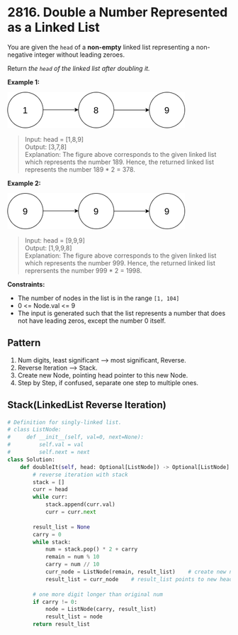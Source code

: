 # 2816. Double a Number Represented as a Linked List

You are given the `head` of a **non-empty** linked list representing a non-negative integer without leading zeroes.

Return *the `head` of the linked list after doubling it.*



**Example 1:**

![img.png](../../Images/2816-1.png)

>Input: head = [1,8,9]  
Output: [3,7,8]  
Explanation: The figure above corresponds to the given linked list which represents the number 189. Hence, the returned linked list represents the number 189 * 2 = 378.  

**Example 2:**

![img_1.png](../../Images/2816-2.png)

>Input: head = [9,9,9]  
Output: [1,9,9,8]  
Explanation: The figure above corresponds to the given linked list which represents the number 999. Hence, the returned linked list reprersents the number 999 * 2 = 1998.   
 

**Constraints:**

* The number of nodes in the list is in the range `[1, 104]`
* 0 <= Node.val <= 9
* The input is generated such that the list represents a number that does not have leading zeros, except the number 0 itself.


## Pattern

1. Num digits, least significant --> most significant, Reverse.
2. Reverse Iteration --> Stack.
3. Create new Node, pointing head pointer to this new Node.
4. Step by Step, if confused, separate one step to multiple ones.


## Stack(LinkedList Reverse Iteration)

```python
# Definition for singly-linked list.
# class ListNode:
#     def __init__(self, val=0, next=None):
#         self.val = val
#         self.next = next
class Solution:
    def doubleIt(self, head: Optional[ListNode]) -> Optional[ListNode]:
        # reverse iteration with stack
        stack = []
        curr = head
        while curr:
            stack.append(curr.val)
            curr = curr.next

        result_list = None
        carry = 0
        while stack:
            num = stack.pop() * 2 + carry
            remain = num % 10
            carry = num // 10
            curr_node = ListNode(remain, result_list)    # create new node as new HEAD
            result_list = curr_node    # result_list points to new head
            
        # one more digit longer than original num
        if carry != 0:
            node = ListNode(carry, result_list)
            result_list = node
        return result_list
```


